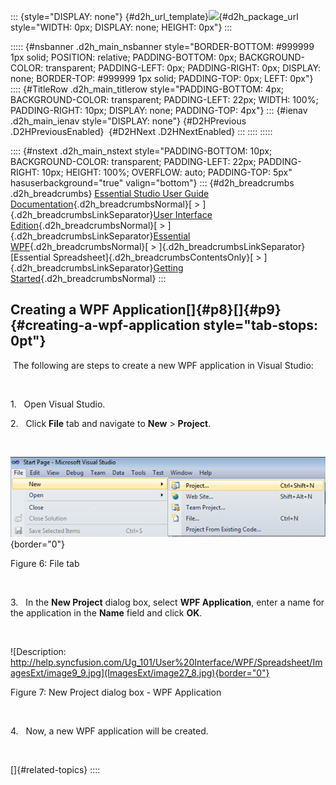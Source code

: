 ::: {style="DISPLAY: none"}
[](ms-xhelp:///?Id=d2h_url_template){#d2h_url_template}![](!package_url!){#d2h_package_url style="WIDTH: 0px; DISPLAY: none; HEIGHT: 0px"}
:::

::::: {#nsbanner .d2h_main_nsbanner style="BORDER-BOTTOM: #999999 1px solid; POSITION: relative; PADDING-BOTTOM: 0px; BACKGROUND-COLOR: transparent; PADDING-LEFT: 0px; PADDING-RIGHT: 0px; DISPLAY: none; BORDER-TOP: #999999 1px solid; PADDING-TOP: 0px; LEFT: 0px"}
:::: {#TitleRow .d2h_main_titlerow style="PADDING-BOTTOM: 4px; BACKGROUND-COLOR: transparent; PADDING-LEFT: 22px; WIDTH: 100%; PADDING-RIGHT: 10px; DISPLAY: none; PADDING-TOP: 4px"}
::: {#ienav .d2h_main_ienav style="DISPLAY: none"}
[](ms-xhelp:///?Id=330f795f-499d-4559-8fe6-81b08305ceec){#D2HPrevious .D2HPreviousEnabled}  [](ms-xhelp:///?Id=84248ffd-1c74-4456-94ee-5ef1f2892da5){#D2HNext .D2HNextEnabled}
:::
::::
:::::

:::: {#nstext .d2h_main_nstext style="PADDING-BOTTOM: 10px; BACKGROUND-COLOR: transparent; PADDING-LEFT: 22px; PADDING-RIGHT: 10px; HEIGHT: 100%; OVERFLOW: auto; PADDING-TOP: 5px" hasuserbackground="true" valign="bottom"}
::: {#d2h_breadcrumbs .d2h_breadcrumbs}
[Essential Studio User Guide Documentation](ms-xhelp:///?Id=12457748-09e3-4d74-a240-8e049cedf030){.d2h_breadcrumbsNormal}[ \> ]{.d2h_breadcrumbsLinkSeparator}[User Interface Edition](ms-xhelp:///?Id=c29296b7-531c-413b-a0ec-488ca1f7f669){.d2h_breadcrumbsNormal}[ \> ]{.d2h_breadcrumbsLinkSeparator}[Essential WPF](ms-xhelp:///?Id=7f4f82c5-151c-4262-94d0-75c4626c77bc){.d2h_breadcrumbsNormal}[ \> ]{.d2h_breadcrumbsLinkSeparator}[Essential Spreadsheet]{.d2h_breadcrumbsContentsOnly}[ \> ]{.d2h_breadcrumbsLinkSeparator}[Getting Started](ms-xhelp:///?Id=330f795f-499d-4559-8fe6-81b08305ceec){.d2h_breadcrumbsNormal}
:::

## Creating a WPF Application[]{#p8}[]{#p9} {#creating-a-wpf-application style="tab-stops: 0pt"}

 The following are steps to create a new WPF application in Visual Studio:

 

1.   Open Visual Studio.

2.   Click **File** tab and navigate to **New** \> **Project**.

 

![Description: Description: Description: C:\\Documents and Settings\\labuser\\My Documents\\SL tools correct image.png](ImagesExt/image27_7.png){border="0"}

Figure 6: File tab

 

3.   In the **New Project** dialog box, select **WPF Application**, enter a name for the application in the **Name** field and click **OK**.

 

![Description: http://help.syncfusion.com/Ug_101/User%20Interface/WPF/Spreadsheet/ImagesExt/image9_9.jpg](ImagesExt/image27_8.jpg){border="0"}

Figure 7: New Project dialog box - WPF Application

 

4.   Now, a new WPF application will be created.

 

[]{#related-topics}
::::
